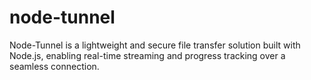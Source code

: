 # node-tunnel
Node-Tunnel is a lightweight and secure file transfer solution built with Node.js, enabling real-time streaming and progress tracking over a seamless connection.

